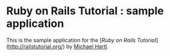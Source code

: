 # Ruby on RaiIs Tutorial : sample application
This is the sample application for
the [*Ruby on Rails TutoriaI*] (http://railstutorial.org/)
by [Michael Hartl](http://michaeihartl.com/).
